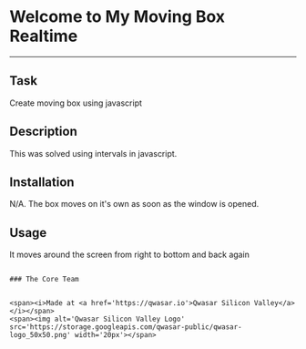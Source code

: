 # Welcome to My Moving Box Realtime
***

## Task
Create moving box using javascript

## Description
This was solved using intervals in javascript.

## Installation
N/A. The box moves on it's own as soon as the window is opened.

## Usage
It moves around the screen from right to bottom and back again
```

### The Core Team


<span><i>Made at <a href='https://qwasar.io'>Qwasar Silicon Valley</a></i></span>
<span><img alt='Qwasar Silicon Valley Logo' src='https://storage.googleapis.com/qwasar-public/qwasar-logo_50x50.png' width='20px'></span>
